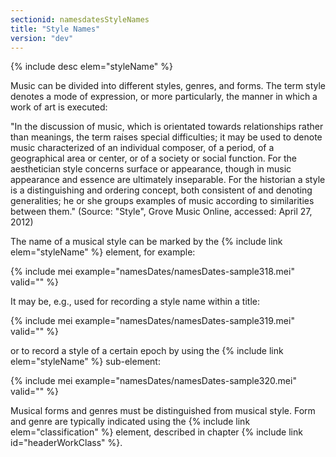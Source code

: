 ```yaml
---
sectionid: namesdatesStyleNames
title: "Style Names"
version: "dev"
---
```


{% include desc elem="styleName" %}

Music can be divided into different styles, genres, and forms. The term style denotes a mode of expression, or more particularly, the manner in which a work of art is executed:

"In the discussion of music, which is orientated towards relationships rather than meanings, the term raises special difficulties; it may be used to denote music characterized of an individual composer, of a period, of a geographical area or center, or of a society or social function. For the aesthetician style concerns surface or appearance, though in music appearance and essence are ultimately inseparable. For the historian a style is a distinguishing and ordering concept, both consistent of and denoting generalities; he or she groups examples of music according to similarities between them." (Source: "Style", Grove Music Online, accessed: April 27, 2012)

The name of a musical style can be marked by the {% include link elem="styleName" %} element, for example:

{% include mei example="namesDates/namesDates-sample318.mei" valid="" %}

It may be, e.g., used for recording a style name within a title:

{% include mei example="namesDates/namesDates-sample319.mei" valid="" %}

or to record a style of a certain epoch by using the {% include link elem="styleName" %} sub-element:

{% include mei example="namesDates/namesDates-sample320.mei" valid="" %}

Musical forms and genres must be distinguished from musical style. Form and genre are typically indicated using the {% include link elem="classification" %} element, described in chapter {% include link id="headerWorkClass" %}.
